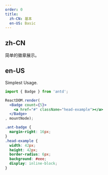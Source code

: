 ```yaml
---
order: 0
title:
  zh-CN: 基本
  en-US: Basic
---
```


## zh-CN

简单的徽章展示。

## en-US

Simplest Usage.

````jsx
import { Badge } from 'antd';

ReactDOM.render(
  <Badge count={5}>
    <a href="#" className="head-example"></a>
  </Badge>
, mountNode);
````

````css
.ant-badge {
  margin-right: 16px;
}
.head-example {
  width: 42px;
  height: 42px;
  border-radius: 6px;
  background: #eee;
  display: inline-block;
}
````
